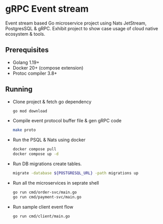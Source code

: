 # gRPC Event stream

Event stream based Go microservice project using Nats JetStream, PostgresSQL & gRPC. Exhibit project to show case usage of cloud native ecosystem & tools.

## Prerequisites

* Golang 1.19+
* Docker 20+ (compose extension)
* Protoc compiler 3.8+

## Running

* Clone project & fetch go dependency
    ```sh
    go mod download
    ```

* Compile event protocol buffer file & gen gRPC code   
    ```sh
    make proto
    ```

* Run the PSQL & Nats using docker 
    ```sh
    docker compose pull
    docker compose up -d
    ```

* Run DB migrations create tables. 
    ```sh
    migrate -database ${POSTGRESQL_URL} -path migrations up
    ```

* Run all the microservices in seprate shell 
    ```sh
    go run cmd/order-svc/main.go
    go run cmd/payment-svc/main.go
    ```

* Run sample client event flow
    ```sh
    go run cmd/client/main.go
    ```